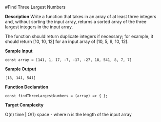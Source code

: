 #Find Three Largest Numbers

__Description__
Write a function that takes in an array of at least three integers and,
without sorting the input array, returns a sorted array of the three largest
integers in the input array.

The function should return duplicate integers if necessary; for example, it
should return [10, 10, 12] for an input array of
[10, 5, 9, 10, 12].

__Sample Input__

```const array = [141, 1, 17, -7, -17, -27, 18, 541, 8, 7, 7]```

__Sample Output__

```[18, 141, 541]```

__Function Declaration__

```const findThreeLargestNumbers = (array) => { };```

__Target Complexity__

O(n) time | O(1) space - where n is the length of the input array